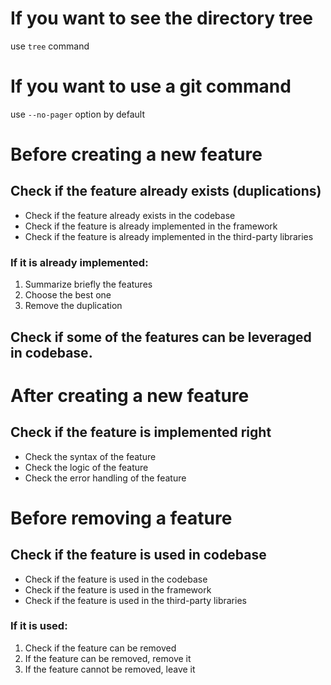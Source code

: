 # If you want to see the directory tree

use `tree` command

# If you want to use a git command

use `--no-pager` option by default

# Before creating a new feature

## Check if the feature already exists (duplications)

- Check if the feature already exists in the codebase
- Check if the feature is already implemented in the framework
- Check if the feature is already implemented in the third-party libraries

### If it is already implemented:

1. Summarize briefly the features
2. Choose the best one
3. Remove the duplication

## Check if some of the features can be leveraged in codebase.

# After creating a new feature

## Check if the feature is implemented right

- Check the syntax of the feature
- Check the logic of the feature
- Check the error handling of the feature

# Before removing a feature

## Check if the feature is used in codebase

- Check if the feature is used in the codebase
- Check if the feature is used in the framework
- Check if the feature is used in the third-party libraries

### If it is used:

1. Check if the feature can be removed
2. If the feature can be removed, remove it
3. If the feature cannot be removed, leave it
